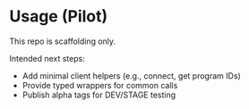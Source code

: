 # Usage (Pilot)
This repo is scaffolding only.

Intended next steps:
- Add minimal client helpers (e.g., connect, get program IDs)
- Provide typed wrappers for common calls
- Publish alpha tags for DEV/STAGE testing
